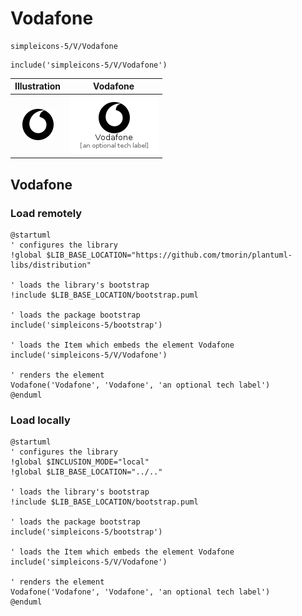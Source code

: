 # Vodafone


```text
simpleicons-5/V/Vodafone
```

```text
include('simpleicons-5/V/Vodafone')
```



| Illustration | Vodafone |
| :---: | :---: |
| ![illustration for Illustration](../../simpleicons-5/V/Vodafone.png) | ![illustration for Vodafone](../../simpleicons-5/V/Vodafone.Local.png) |




## Vodafone

### Load remotely
```plantuml
@startuml
' configures the library
!global $LIB_BASE_LOCATION="https://github.com/tmorin/plantuml-libs/distribution"

' loads the library's bootstrap
!include $LIB_BASE_LOCATION/bootstrap.puml

' loads the package bootstrap
include('simpleicons-5/bootstrap')

' loads the Item which embeds the element Vodafone
include('simpleicons-5/V/Vodafone')

' renders the element
Vodafone('Vodafone', 'Vodafone', 'an optional tech label')
@enduml
```

### Load locally
```plantuml
@startuml
' configures the library
!global $INCLUSION_MODE="local"
!global $LIB_BASE_LOCATION="../.."

' loads the library's bootstrap
!include $LIB_BASE_LOCATION/bootstrap.puml

' loads the package bootstrap
include('simpleicons-5/bootstrap')

' loads the Item which embeds the element Vodafone
include('simpleicons-5/V/Vodafone')

' renders the element
Vodafone('Vodafone', 'Vodafone', 'an optional tech label')
@enduml
```

